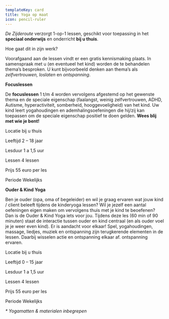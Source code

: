 ```yaml
---
templateKey: card
title: Yoga op maat
icon: pencil-ruler
---
```

*De Zijderoute* verzorgt 1-op-1 lessen, geschikt voor toepassing in het **speciaal onderwijs** en onderricht **bij u thuis**.

Hoe gaat dit in zijn werk?

Voorafgaand aan de lessen vindt er een gratis kennismaking plaats. In samenspraak met u (en eventueel het kind) worden de te behandelen thema’s besproken. U kunt bijvoorbeeld denken aan thema’s als *zelfvertrouwen, loslaten*  en *ontspanning*.

**Focuslessen**

De **focuslessen** 1 t/m 4 worden vervolgens afgestemd op het gewenste thema en de speciale eigenschap (faalangst, weinig zelfvertrouwen, ADHD, Autisme, hyperactiviteit, somberheid, hooggevoeligheid) van het kind. Uw kind leert yogahoudingen en ademhalingsoefeningen die hij/zij kan toepassen om de speciale eigenschap positief te doen gelden. **Wees blij met wie je bent!**

Locatie bij u thuis

Leeftijd 2 – 18 jaar

Lesduur 1 a 1,5 uur

Lessen 4 lessen

Prijs 55 euro per les

Periode Wekelijks

**Ouder & Kind Yoga**

Ben je ouder (opa, oma of begeleider) en wil je graag ervaren wat jouw kind / client beleeft tijdens de kinderyoga lessen? 
Wil je jezelf een aantal oefeningen eigen maken om vervolgens thuis met je kind te beoefenen? Dan is de Ouder & Kind Yoga iets voor jou. 
Tijdens deze les (60 min of 90 minuten) staat de interactie tussen ouder en kind centraal (en als ouder voel je je weer even kind). Er is aandacht voor elkaar! Spel, yogahoudingen, massage, liedjes, muziek en ontspanning zijn terugkerende elementen in de lessen. Daarbij wisselen actie en ontspanning elkaar af. ontspanning ervaren.

Locatie bij u thuis

Leeftijd 0 – 15 jaar

Lesduur 1 a 1,5 uur

Lessen 4 lessen

Prijs 55 euro per les

Periode Wekelijks

*\* Yogamatten & materialen inbegrepen*
